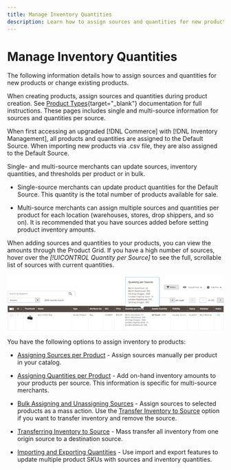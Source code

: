 ```yaml
---
title: Manage Inventory Quantities
description: Learn how to assign sources and quantities for new products or change existing products.
---
```

# Manage Inventory Quantities

The following information details how to assign sources and quantities for new products or change existing products.

When creating products, assign sources and quantities during product creation. See [Product Types](https://docs.magento.com/user-guide/catalog/product-types.html){target="_blank"} documentation for full instructions. These pages includes single and multi-source information for sources and quantities per source.

When first accessing an upgraded [!DNL Commerce] with [!DNL Inventory Management], all products and quantities are assigned to the Default Source. When importing new products via .csv file, they are also assigned to the Default Source.

Single- and multi-source merchants can update sources, inventory quantities, and thresholds per product or in bulk.

- Single-source merchants can update product quantities for the Default Source. This quantity is the total number of products available for sale.

- Multi-source merchants can assign multiple sources and quantities per product for each location (warehouses, stores, drop shippers, and so on). It is recommended that you have sources added before setting product inventory amounts.

When adding sources and quantities to your products, you can view the amounts through the Product Grid. If you have a high number of sources, hover over the _[!UICONTROL Quantity per Source]_ to see the full, scrollable list of sources with current quantities.

![Product quantities per source](assets/inventory-product-quantity.png)

You have the following options to assign inventory to products:

- [Assigning Sources per Product](sources-assign-per-product.md) - Assign sources manually per product in your catalog.

- [Assigning Quantities per Product](quantities-assign-per-product.md) - Add on-hand inventory amounts to your products per source. This information is specific for multi-source merchants.

- [Bulk Assigning and Unassigning Sources](bulk-assignment.md) - Assign sources to selected products as a mass action. Use the [Transfer Inventory to Source](inventory-transfer.md) option if you want to transfer inventory and remove the source.

- [Transferring Inventory to Source](inventory-transfer.md) - Mass transfer all inventory from one origin source to a destination source.

- [Importing and Exporting Quantities](inventory-import-export.md) - Use import and export features to update multiple product SKUs with sources and inventory quantities.
